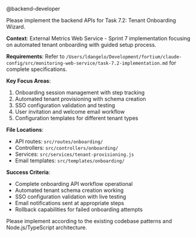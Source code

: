 @backend-developer

Please implement the backend APIs for Task 7.2: Tenant Onboarding Wizard.

**Context**: External Metrics Web Service - Sprint 7 implementation focusing on automated tenant onboarding with guided setup process.

**Requirements**: 
Refer to `/Users/ldangelo/Development/fortium/claude-config/src/monitoring-web-service/task-7.2-implementation.md` for complete specifications.

**Key Focus Areas**:
1. Onboarding session management with step tracking
2. Automated tenant provisioning with schema creation
3. SSO configuration validation and testing
4. User invitation and welcome email workflow
5. Configuration templates for different tenant types

**File Locations**:
- API routes: `src/routes/onboarding/`
- Controllers: `src/controllers/onboarding/`
- Services: `src/services/tenant-provisioning.js`
- Email templates: `src/templates/onboarding/`

**Success Criteria**:
- Complete onboarding API workflow operational
- Automated tenant schema creation working
- SSO configuration validation with live testing
- Email notifications sent at appropriate steps
- Rollback capabilities for failed onboarding attempts

Please implement according to the existing codebase patterns and Node.js/TypeScript architecture.
